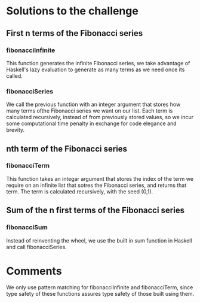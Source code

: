 # Solutions to the challenge

## First n terms of the Fibonacci series

### fibonacciInfinite 

This function generates the infinite Fibonacci series, we take advantage of Haskell's lazy evaluation
to generate as many terms as we need once its called.

### fibonacciSeries

We call the previous function with an integer argument that stores how many terms ofthe Fibonacci series we want on our list. Each term is calculated recursively, instead of from previously stored values, so we incur some computational time penalty in exchange for code elegance and brevity.

## nth term of the Fibonacci series

### fibonacciTerm

This function takes an integar argument that stores the index of the term we require on an infinite list that sotres the Fibonacci series, and returns that term. The term is calculated recursively, with the seed (0,1).

## Sum of the n first terms of the Fibonacci series

### fibonacciSum

Instead of reinventing the wheel, we use the built in sum function in Haskell and call fibonacciSeries.

# Comments

We only use pattern matching for fibonacciInfinite and fibonacciTerm, since type safety of these functions assures type safety of those built using them.